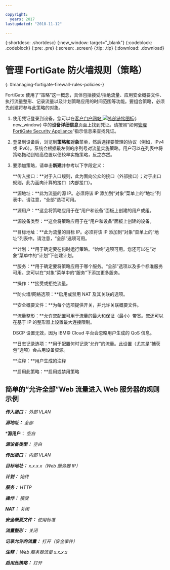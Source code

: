 ```yaml
---

copyright:
  years: 2017
lastupdated: "2018-11-12"

---
```


{:shortdesc: .shortdesc}
{:new_window: target="_blank"}
{:codeblock: .codeblock}
{:pre: .pre}
{:screen: .screen}
{:tip: .tip}
{:download: .download}

# 管理 FortiGate 防火墙规则（策略）
{: #managing-fortigate-firewall-rules-policies-}

FortiGate 使用了“策略”这一概念，具体包括接受/拒绝流量、应用安全概要文件、执行流量整形、记录流量以及计划策略应用的时间范围等功能。要组合策略，必须先创建将参与此策略的对象。 

1. 使用凭证登录到设备。您可以在[客户门户网站 ![外部链接图标](../../icons/launch-glyph.svg "外部链接图标")](https://control.softlayer.com/){: new_window} 中的**设备详细信息**页面上找到凭证。请按照“如何[管理 FortiGate Security Appliance](/docs/infrastructure/fortigate-1g?topic=fortigate-1g-managing-the-fortigate-security-appliance-1gbps)”指示信息来查找凭证。
2. 登录到设备后，浏览到**策略和对象**菜单，然后选择要管理的协议（例如，IPv4 或 IPv6）。系统会根据最左侧的序列号对流量实施策略。用户可以在列表中将策略拖动到较高位置以便较早实施策略，反之亦然。
3. 要添加策略，请单击**新建**并参考以下字段定义：

    **传入接口：**对于入口规则，此为面向公众的接口（外部接口）；对于出口规则，此为面向计算的接口（内部接口）。

    **源地址：**此为流量的源 IP。必须将该 IP 添加到“对象”菜单上的“地址”列表中。请注意，“全部”选项可用。

    **源用户：**这会将策略应用于在“用户和设备”面板上创建的用户或组。

    **源设备类型：**这会将策略应用于在“用户和设备”面板上创建的设备。

    **目标地址：**此为流量的目标 IP。必须将该 IP 添加到“对象”菜单上的“地址”列表中。请注意，“全部”选项可用。

    **计划：**用于确定要在何时运行策略。“始终”选项可用。您还可以在“对象”菜单中的“计划”下创建计划。

    **服务：**用于确定要将策略应用于哪个服务。“全部”选项以及多个标准服务可用。您可以在“对象”菜单中的“服务”下添加更多服务。

    **操作：**接受或拒绝流量。 

    **防火墙/网络选项：**启用或禁用 NAT 及其关联的选项。

    **安全概要文件：**为每个选项提供开关，并允许关联概要文件。

    **流量整形：**允许您配置可用于流量的最大和保证（最小）带宽。您还可以在基于 IP 的整形器上设置最大连接限制。 

    DSCP 设置无效，因为 IBM© Cloud 平台会忽略用户生成的 QoS 信息。

    **日志记录选项：**用于配置何时记录“允许”的流量。此设置（尤其是“捕获包”选项）会占用设备资源。

    **注释：**用户生成的注释

    **启用此策略：**启用或禁用策略

## 简单的“允许全部”Web 流量进入 Web 服务器的规则示例

***传入接口：*** *外部 VLAN*

***源地址：*** *全部*

***源用户：** *空白*

***源设备类型：*** *空白*

***传出接口：*** *内部 VLAN*

***目标地址：*** *x.x.x.x（Web 服务器 IP）*

***计划：*** *始终*

***服务：*** *HTTP*

***操作：*** *接受*

***NAT：*** *关闭*

***安全概要文件：*** *使用标准*

***流量整形：*** *关闭*

***记录允许的流量：*** *打开（安全事件）*

***注释：*** *Web 服务器流量 x.x.x.x*

***启用此策略：*** *打开*
